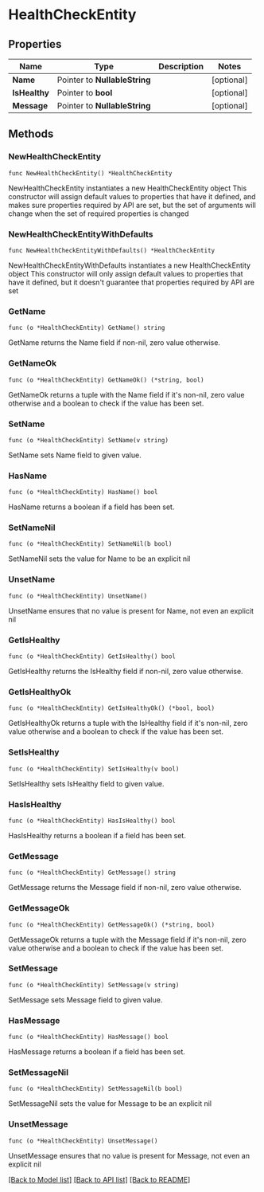 # HealthCheckEntity

## Properties

Name | Type | Description | Notes
------------ | ------------- | ------------- | -------------
**Name** | Pointer to **NullableString** |  | [optional] 
**IsHealthy** | Pointer to **bool** |  | [optional] 
**Message** | Pointer to **NullableString** |  | [optional] 

## Methods

### NewHealthCheckEntity

`func NewHealthCheckEntity() *HealthCheckEntity`

NewHealthCheckEntity instantiates a new HealthCheckEntity object
This constructor will assign default values to properties that have it defined,
and makes sure properties required by API are set, but the set of arguments
will change when the set of required properties is changed

### NewHealthCheckEntityWithDefaults

`func NewHealthCheckEntityWithDefaults() *HealthCheckEntity`

NewHealthCheckEntityWithDefaults instantiates a new HealthCheckEntity object
This constructor will only assign default values to properties that have it defined,
but it doesn't guarantee that properties required by API are set

### GetName

`func (o *HealthCheckEntity) GetName() string`

GetName returns the Name field if non-nil, zero value otherwise.

### GetNameOk

`func (o *HealthCheckEntity) GetNameOk() (*string, bool)`

GetNameOk returns a tuple with the Name field if it's non-nil, zero value otherwise
and a boolean to check if the value has been set.

### SetName

`func (o *HealthCheckEntity) SetName(v string)`

SetName sets Name field to given value.

### HasName

`func (o *HealthCheckEntity) HasName() bool`

HasName returns a boolean if a field has been set.

### SetNameNil

`func (o *HealthCheckEntity) SetNameNil(b bool)`

 SetNameNil sets the value for Name to be an explicit nil

### UnsetName
`func (o *HealthCheckEntity) UnsetName()`

UnsetName ensures that no value is present for Name, not even an explicit nil
### GetIsHealthy

`func (o *HealthCheckEntity) GetIsHealthy() bool`

GetIsHealthy returns the IsHealthy field if non-nil, zero value otherwise.

### GetIsHealthyOk

`func (o *HealthCheckEntity) GetIsHealthyOk() (*bool, bool)`

GetIsHealthyOk returns a tuple with the IsHealthy field if it's non-nil, zero value otherwise
and a boolean to check if the value has been set.

### SetIsHealthy

`func (o *HealthCheckEntity) SetIsHealthy(v bool)`

SetIsHealthy sets IsHealthy field to given value.

### HasIsHealthy

`func (o *HealthCheckEntity) HasIsHealthy() bool`

HasIsHealthy returns a boolean if a field has been set.

### GetMessage

`func (o *HealthCheckEntity) GetMessage() string`

GetMessage returns the Message field if non-nil, zero value otherwise.

### GetMessageOk

`func (o *HealthCheckEntity) GetMessageOk() (*string, bool)`

GetMessageOk returns a tuple with the Message field if it's non-nil, zero value otherwise
and a boolean to check if the value has been set.

### SetMessage

`func (o *HealthCheckEntity) SetMessage(v string)`

SetMessage sets Message field to given value.

### HasMessage

`func (o *HealthCheckEntity) HasMessage() bool`

HasMessage returns a boolean if a field has been set.

### SetMessageNil

`func (o *HealthCheckEntity) SetMessageNil(b bool)`

 SetMessageNil sets the value for Message to be an explicit nil

### UnsetMessage
`func (o *HealthCheckEntity) UnsetMessage()`

UnsetMessage ensures that no value is present for Message, not even an explicit nil

[[Back to Model list]](../README.md#documentation-for-models) [[Back to API list]](../README.md#documentation-for-api-endpoints) [[Back to README]](../README.md)


